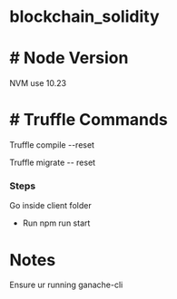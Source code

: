 # blockchain_solidity

# # Node Version
NVM use 10.23

# # Truffle Commands
Truffle compile --reset 

Truffle migrate -- reset 

### Steps
Go inside client folder 
* Run npm run start

# Notes
Ensure ur running ganache-cli 

